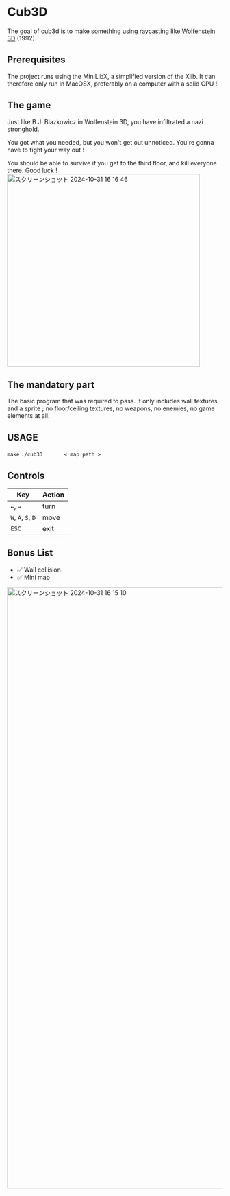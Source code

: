 # Cub3D
The goal of cub3d is to make something using raycasting like [Wolfenstein 3D](https://en.wikipedia.org/wiki/Wolfenstein_3D#) (1992).

## Prerequisites
The project runs using the MiniLibX, a simplified version of the Xlib. It can therefore only run in MacOSX, preferably on a computer with a solid CPU !

## The game
Just like B.J. Blazkowicz in Wolfenstein 3D, you have infiltrated a nazi stronghold.

You got what you needed, but you won't get out unnoticed. You're gonna have to fight your way out !

You should be able to survive if you get to the third floor, and kill everyone there. Good luck !
<img width="450" alt="スクリーンショット 2024-10-31 16 16 46" src="https://github.com/user-attachments/assets/7fc50eca-307b-489a-8b11-f256ecb412d6">



## The mandatory part
The basic program that was required to pass. It only includes wall textures and a sprite ; no floor/ceiling textures, no weapons, no enemies, no game elements at all.

## USAGE

`make`
`./cub3D       < map path >`

## Controls

| Key | Action |
|---|---|
| `←`, `→` | turn |
| `W`, `A`, `S`, `D` | move |
| `ESC` |	exit |

## Bonus List

- ✅ Wall collision
- ✅ Mini map

<img width="1402" alt="スクリーンショット 2024-10-31 16 15 10" src="https://github.com/user-attachments/assets/8aa75e8b-0f72-4ab3-99c7-a27486d2808d">
  
